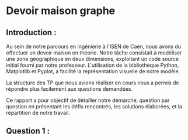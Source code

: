 # Devoir maison graphe

## Introduction :

Au sein de notre parcours en ingénierie à l'ISEN de Caen,
nous avons du effectuer un devoir maison en théorie.
Notre tâche consistait à modéliser une zone géographique en deux dimensions,
exploitant un code source initial fourni par notre professeur.
L'utilisation de la bibliothèque Python, Matplotlib et Pyplot, a facilité la représentation visuelle de notre modèle.

La structure des TP que nous avions réaliser en cours
nous a permis de répondre plus facilement aux questions demandées.

Ce rapport a pour objectif de détailler notre démarche, 
question par question en présentant les défis rencontrés,
les solutions élaborées, et la répartition de notre travail.


## Question 1 :

